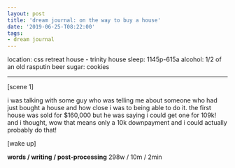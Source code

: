 ```yaml
---
layout: post
title: 'dream journal: on the way to buy a house'
date: '2019-06-25-T08:22:00'
tags:
- dream journal
--- 
```


location: css retreat house - trinity house
sleep: 1145p-615a
alcohol: 1/2 of an old rasputin beer
sugar: cookies



---


[scene 1]

i was talking with some guy who was telling me about someone who had just bought a house and how close i was to being able to do it. the first house was sold for $160,000 but he was saying i could get one for 109k! and i thought, wow that means only a 10k downpayment and i could actually probably do that!

[wake up]

**words / writing / post-processing** 
298w / 10m / 2min